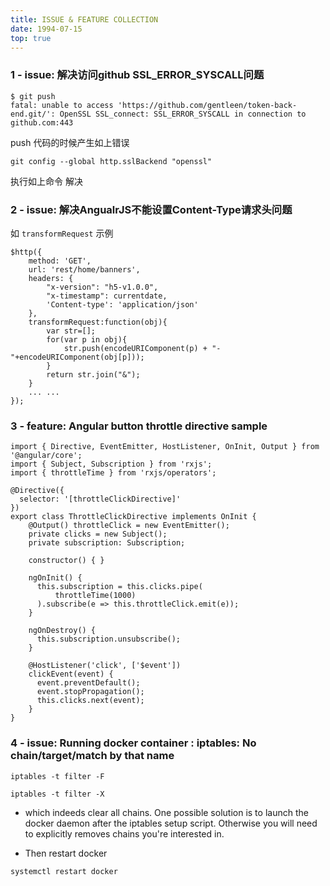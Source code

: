 ```yaml
---
title: ISSUE & FEATURE COLLECTION
date: 1994-07-15
top: true
---
```



### 1 - issue: 解决访问github SSL_ERROR_SYSCALL问题

```
$ git push
fatal: unable to access 'https://github.com/gentleen/token-back-end.git/': OpenSSL SSL_connect: SSL_ERROR_SYSCALL in connection to github.com:443
```

push 代码的时候产生如上错误

```
git config --global http.sslBackend "openssl"
```

执行如上命令 解决

### 2 - issue: 解决AngualrJS不能设置Content-Type请求头问题

如 `transformRequest` 示例

```
$http({
    method: 'GET',
    url: 'rest/home/banners',
    headers: {
        "x-version": "h5-v1.0.0",
        "x-timestamp": currentdate,
        'Content-type': 'application/json'  
    },
    transformRequest:function(obj){
        var str=[];
        for(var p in obj){
            str.push(encodeURIComponent(p) + "-"+encodeURIComponent(obj[p]));
        }
        return str.join("&");
    }
    ... ...
});
```

### 3 - feature: Angular button throttle directive sample

```
import { Directive, EventEmitter, HostListener, OnInit, Output } from '@angular/core';
import { Subject, Subscription } from 'rxjs';
import { throttleTime } from 'rxjs/operators';

@Directive({
  selector: '[throttleClickDirective]'
})
export class ThrottleClickDirective implements OnInit {
    @Output() throttleClick = new EventEmitter();
    private clicks = new Subject();
    private subscription: Subscription;

    constructor() { }

    ngOnInit() {
      this.subscription = this.clicks.pipe(
          throttleTime(1000)
      ).subscribe(e => this.throttleClick.emit(e));
    }

    ngOnDestroy() {
      this.subscription.unsubscribe();
    }

    @HostListener('click', ['$event'])
    clickEvent(event) {
      event.preventDefault();
      event.stopPropagation();
      this.clicks.next(event);
    }
}

```

### 4 - issue: Running docker container : iptables: No chain/target/match by that name

```
iptables -t filter -F
```
```
iptables -t filter -X
```

- which indeeds clear all chains. One possible solution is to launch the docker daemon after the iptables setup script. Otherwise you will need to explicitly removes chains you're interested in.

- Then restart docker

```
systemctl restart docker
```
